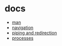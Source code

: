 # docs
* [man](man.md)
* [navigation](navigation.md)
* [piping and redirection](piping-and-redirection.md)
* [processes](processes.md)

